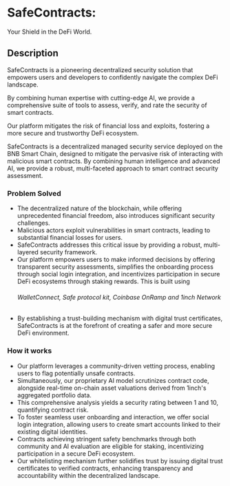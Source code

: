 # SafeContracts: 
Your Shield in the DeFi World.

## Description

SafeContracts is a pioneering decentralized security solution that empowers users and developers to confidently navigate the complex DeFi landscape. 

By combining human expertise with cutting-edge AI, we provide a comprehensive suite of tools to assess, verify, and rate the security of smart contracts. 

Our platform mitigates the risk of financial loss and exploits, fostering a more secure and trustworthy DeFi ecosystem.

SafeContracts is a decentralized managed security service deployed on the BNB Smart Chain, designed to mitigate the pervasive risk of interacting with malicious smart contracts. By combining human intelligence and advanced AI, we provide a robust, multi-faceted approach to smart contract security assessment.

### Problem Solved

- The decentralized nature of the blockchain, while offering unprecedented financial freedom, also introduces significant security challenges. 
- Malicious actors exploit vulnerabilities in smart contracts, leading to substantial financial losses for users. 
- SafeContracts addresses this critical issue by providing a robust, multi-layered security framework.
-  Our platform empowers users to make informed decisions by offering transparent security assessments, simplifies the onboarding process through social login integration, and incentivizes participation in secure DeFi ecosystems through staking rewards. This is built using <h6>WalletConnect, Safe protocol kit, Coinbase OnRamp and 1inch Network </h6>
- By establishing a trust-building mechanism with digital trust certificates, SafeContracts is at the forefront of creating a safer and more secure DeFi environment.

### How it works
- Our platform leverages a community-driven vetting process, enabling users to flag potentially unsafe contracts. 
- Simultaneously, our proprietary AI model scrutinizes contract code, alongside real-time on-chain asset valuations derived from 1inch's aggregated portfolio data. 
- This comprehensive analysis yields a security rating between 1 and 10, quantifying contract risk.
- To foster seamless user onboarding and interaction, we offer social login integration, allowing users to create smart accounts linked to their existing digital identities. 
- Contracts achieving stringent safety benchmarks through both community and AI evaluation are eligible for staking, incentivizing participation in a secure DeFi ecosystem. 
- Our whitelisting mechanism further solidifies trust by issuing digital trust certificates to verified contracts, enhancing transparency and accountability within the decentralized landscape.

